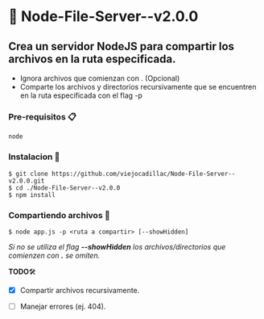 # :file_folder: Node-File-Server--v2.0.0
## Crea un servidor NodeJS para compartir los archivos en la ruta especificada.
* Ignora archivos que comienzan con . (Opcional)
* Comparte los archivos y directorios recursivamente que se encuentren en la ruta especificada con el flag -p

### Pre-requisitos 📋
```
node
```


### Instalacion 🔧
```shell
$ git clone https://github.com/viejocadillac/Node-File-Server--v2.0.0.git
$ cd ./Node-File-Server--v2.0.0
$ npm install
```
### Compartiendo archivos 🚀
```shell
$ node app.js -p <ruta a compartir> [--showHidden] 
```
  *Si no se utiliza el flag **--showHidden** los archivos/directorios que comienzen con **.** se omiten.*




**TODO**🛠️
  - [x] Compartir archivos recursivamente.
  - [ ] Manejar errores (ej. 404).
  
